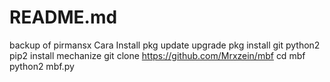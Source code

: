 # README.md
backup of pirmansx  Cara Install  pkg update upgrade  pkg install git python2  pip2 install mechanize  git clone https://github.com/Mrxzein/mbf  cd mbf  python2 mbf.py
